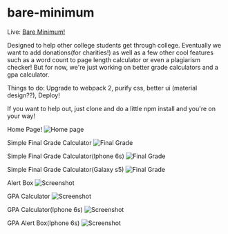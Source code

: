 # bare-minimum

Live: <a target="_blank" href="https://bareminimum.co" >Bare Minimum!</a>

Designed to help other college students get through college. Eventually we want to add donations(for charities!) as well as a few other cool features such as a word count to page length calculator or even a plagiarism checker! But for now, we're just working on better grade calculators and a gpa calculator.

Things to do: Upgrade to webpack 2, purify css, better ui (material design??), Deploy!

If you want to help out, just clone and do a little npm install and you're on your way!

Home Page!
![Home page](https://github.com/Chrischuck/bare-minimum/blob/master/src/assets/screenshots/home.png "Home Page")

Simple Final Grade Calculator
![Final Grade](https://github.com/Chrischuck/bare-minimum/blob/master/src/assets/screenshots/finalGrade.png)

Simple Final Grade Calculator(Iphone 6s)
![Final Grade](https://github.com/Chrischuck/bare-minimum/blob/master/src/assets/screenshots/finalGrade6s.png)

Simple Final Grade Calculator(Galaxy s5)
![Final Grade](https://github.com/Chrischuck/bare-minimum/blob/master/src/assets/screenshots/finalGradeS5.png)

Alert Box
![Screenshot](https://github.com/Chrischuck/bare-minimum/blob/master/src/assets/screenshots/finalGradeModal.png)

GPA Calculator
![Screenshot](https://github.com/Chrischuck/bare-minimum/blob/master/src/assets/screenshots/gpa.png)

GPA Calculator(Iphone 6s)
![Screenshot](https://github.com/Chrischuck/bare-minimum/blob/master/src/assets/screenshots/gpaCalc6s.png)

GPA Alert Box(Iphone 6s)
![Screenshot](https://github.com/Chrischuck/bare-minimum/blob/master/src/assets/screenshots/gpaCalcModal6s.png)
